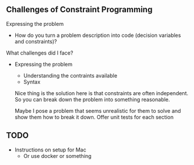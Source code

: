 ## Challenges of Constraint Programming

Expressing the problem
 - How do you turn a problem description into code (decision variables and constraints)?


What challenges did I face?
 - Expressing the problem
    - Understanding the contraints available
    - Syntax
 
    Nice thing is the solution here is that constraints are often independent. So you can break down the problem into something reasonable.

    Maybe I pose a problem that seems unrealistic for them to solve and show them how to break it down.
    Offer unit tests for each section

## TODO
 - Instructions on setup for Mac
    - Or use docker or something